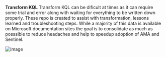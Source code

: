 **Transform KQL**
Transform KQL can be dificult at times as it can require some trial and error along with waiting for everything to be written down properly.  These repo is created to assist with transformation, lessons learned and troubleshooting steps.  While a majority of this data is available on Microsoft documentation sites the goal is to consolidate as much as posssible to reduce headaches and help to speedup adoption of AMA and Sentinel. 

![image](https://github.com/MSJosh/documentation/assets/120500937/733fc784-195b-44c7-ac8f-67803747bd78)
